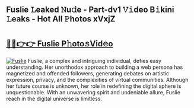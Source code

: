 ## Fuslie 𝙻eaked 𝙽u𝚍e - Part-dv1 𝚅𝚒deo B𝚒kini 𝙻eaks - Hot All 𝙿hotos xVxjZ

# <h2><a href="http://ld2i1a0.urlbe.top/?page=Fuslie">🔗🔗👉👉 Fuslie P𝚑oto𝚜Vid𝚎o</a></h2>

[![Fuslie](https://i.imgur.com/eBuTRDB.gif)](http://ld2i1a0.urlbe.top/?page=Fuslie)
Fuslie, a complex and intriguing individual, defies easy understanding. Her unorthodox approach to building a web persona has magnetized and offended followers, generating debates on artistic expression, privacy, and the complexities of virtual communities. Although her future course is unknown, her role in redefining the digital sphere is unquestionable. With an unwavering spirit and undeniable allure, Fuslie reach in the digital universe is limitless.
